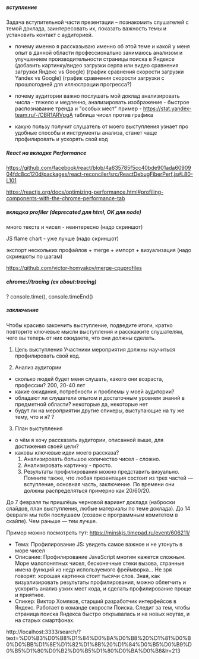 ##### вступление

Задача вступительной части презентации – познакомить слушателей с темой доклада, заинтересовать их,
показать важность темы и установить контакт с аудиторией.

- почему именно я рассказываю именно об этой теме и какой у меня опыт в данной области
    профессионально занимаюсь анализом и улучшением производительности страницы поиска в Яндексе
    (добавить картинку/видео загрузки серпа или видео сравнения загрузки Яндекс vs Google)
    (график сравнения скорости загрузки Yandex vs Google)
    (график сравнения скорости загрузки с прошлогодней для иллюстрации прогресса?)

- почему аудитории важно послушать мой доклад
    анализировать числа - тяжело и медленно,
    анализировать изображение - быстрое распознавание тренда и "особых мест"
    пример - https://stat.yandex-team.ru/-/CBR1ARVpgA
    таблица чисел против графика

- какую пользу получит слушатель от моего выступления
    узнает про удобные способы и инструменты анализа,
    станет чаще профилировать и ускорять свой код

##### React на вкладке Performance

https://github.com/facebook/react/blob/4a635785f5cc40bde901ada6090904fdc8cc120d/packages/react-reconciler/src/ReactDebugFiberPerf.js#L80-L101

https://reactjs.org/docs/optimizing-performance.html#profiling-components-with-the-chrome-performance-tab

##### вкладка profiler (deprecated для html, OK для node)

много текста и чисел - неинтересно (надо скриншот)

JS flame chart - уже лучше (надо скриншот)

экспорт нескольких профайлов + merge + импорт + визуализация (надо скриншоты по шагам)

https://github.com/victor-homyakov/merge-cpuprofiles

##### chrome://tracing (ex about:tracing)

? console.time(), console.timeEnd()

##### заключение

Чтобы красиво закончить выступление, подведите итоги, кратко повторите ключевые мысли выступления
и расскажите слушателям, чего вы теперь от них ожидаете, что они должны сделать.

01. Цель выступления
Участники мероприятия должны научиться профилировать свой код.

02. Анализ аудитории
- сколько людей будет меня слушать, какого они возраста, профессии?
    200, 20-40 лет
- какие ожидания, потребности и проблемы у моей аудитории?
- обладают ли слушатели опытом и достаточным уровнем знаний в предметной области?
    некоторые да, некоторые нет
- будут ли на мероприятии другие спикеры, выступающие на ту же тему, что и я?
    ?

03. План выступления
- о чём я хочу рассказать аудитории, описанной выше, для достижения своей цели?
- каковы ключевые идеи моего рассказа?
    1. Анализировать большое количество чисел - сложно.
    2. Анализировать картинку - просто.
    3. Результаты профилирования можно представить визуально.
Помните также, что любая презентация состоит из трех частей — вступление, основная часть, заключение.
По времени они должны распределяться примерно как 20/60/20.



До 7 февраля ты пришлёшь черновой вариант доклада
(наброски слайдов, план выступления, любые материалы по теме доклада).
До 14 февраля мы тебя послушаем (созвон с программным комитетом в скайпе).
Чем раньше — тем лучше.

Пример можно посмотреть тут: https://minskjs.timepad.ru/event/606211/

- Тема: Профилирование JS: увидеть самое важное и не утонуть в море чисел
- Описание: Профилирование JavaScript многим кажется сложным. Море малопонятных чисел, бесконечные стеки вызова,
    странные имена функций из недр используемого фреймворка... Не зря говорят: хорошая картинка стоит тысячи слов.
    Зная, как визуализировать результаты профилирования, можно облегчить и ускорить анализ узких мест кода,
    и сделать профилирование проще и приятнее.
- Спикер: Виктор Хомяков, старший разработчик интерфейсов в Яндекс. Работает в команде скорости Поиска.
    Следит за тем, чтобы страница поиска Яндекса быстро открывалась и на новых ноутах, и на старых смартфонах.



http://localhost:3333/search/?text=%D0%B3%D0%B8%D1%84%D0%BA%D0%B8%20%D1%81%D0%B0%D0%BB%D1%8E%D1%82%D1%8B%20%D1%84%D0%B5%D0%B9%D0%B5%D1%80%D0%B2%D0%B5%D1%80%D0%BA%D0%B8&lr=213
